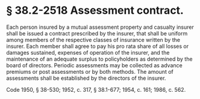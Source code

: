 # § 38.2-2518 Assessment contract.

<p>Each person insured by a mutual assessment property and casualty insurer shall be issued a contract prescribed by the insurer, that shall be uniform among members of the respective classes of insurance written by the insurer. Each member shall agree to pay his pro rata share of all losses or damages sustained, expenses of operation of the insurer, and the maintenance of an adequate surplus to policyholders as determined by the board of directors. Periodic assessments may be collected as advance premiums or post assessments or by both methods. The amount of assessments shall be established by the directors of the insurer.</p><p>Code 1950, § 38-530; 1952, c. 317, § 38.1-677; 1954, c. 161; 1986, c. 562.</p>